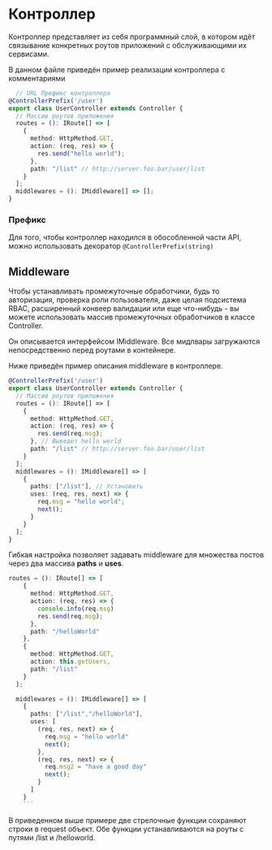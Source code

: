 # Контроллер

Контроллер представляет из себя программный слой, в котором идёт связывание конкретных роутов приложений с обслуживающими их сервисами.

В данном файле приведён пример реализации контроллера с комментариями

```ts
  // URL Префикс контроллера
@ControllerPrefix('/user')
export class UserController extends Controller {
  // Массив роутов приложения
  routes = (): IRoute[] => [
    {
      method: HttpMethod.GET,
      action: (req, res) => {
        res.send("hello world");
      },
      path: "/list" // http://server.foo.bar/user/list
    }
  ];
  middlewares = (): IMiddleware[] => [];
}
```

### Префикс

Для того, чтобы контроллер находился в обособленной части API, можно использовать декоратор ``@ControllerPrefix(string)``

## Middleware

Чтобы устанавливать промежуточные обработчики, будь то авторизация, проверка роли пользователя, даже целая подсистема RBAC, расширенный конвеер валидации или еще что-нибудь - вы можете использовать массив промежуточных обработчиков в классе Controller.

Он описывается интерфейсом IMiddleware. Все мидлвары загружаются непосредственно перед роутами в контейнере.

Ниже приведён пример описания middleware в контроллере.

```ts
@ControllerPrefix('/user')
export class UserController extends Controller {
  // Массив роутов приложения
  routes = (): IRoute[] => [
    {
      method: HttpMethod.GET,
      action: (req, res) => {
        res.send(req.msg);
      }, // Выведет hello world
      path: "/list" // http://server.foo.bar/user/list
    }
  ];
  middlewares = (): IMiddleware[] => [
    {
      paths: ["/list"], // Установить
      uses: (req, res, next) => {
        req.msg = "hello world";
        next();
      }
    }
  ];
}
```

Гибкая настройка позволяет задавать middleware для множества постов через два массива **paths** и **uses**.

````ts
routes = (): IRoute[] => [
    {
      method: HttpMethod.GET,
      action: (req, res) => {
        console.info(req.msg)
        res.send(req.msg);
      },
      path: "/helloWorld"
    },
    {
      method: HttpMethod.GET,
      action: this.getUsers,
      path: "/list"
    }
  ];

  middlewares = (): IMiddleware[] => [
    {
      paths: ["/list","/helloWorld"],
      uses: [
        (req, res, next) => {
          req.msg = "hello world"
          next();
        },
        (req, res, next) => {
          req.msg2 = "have a good day"
          next();
        }
      ]
    }
    ```
````

В приведенном выше примере две стрелочные функции сохраняют строки в request объект. Обе функции устанавливаются на роуты с путями /list и /helloworld. 
